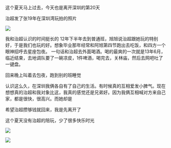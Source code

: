 这个夏天马上过去，今天也是离开深圳的第20天

治超发了张19年在深圳湾玩拍的照片

![](http://upload-images.jianshu.io/upload_images/6904315-e13a0b20e0b41c5f.jpg?imageMogr2/auto-orient/strip%7CimageView2/2/w/1080/q/50)

我和治超认识的时间挺长的
12年下半年去到普通班，旭旭说治超跟她玩的特别好，于是我们也玩的好。想象毕业那年经常和阿旭第四节跑出去吃饭，和四方一个眼神招呼去星座包夜。
一句话和治超去外面喝酒。喝的最爽的一次就是13年6月，临近结束，去地调队要了一碗凉皮，1件啤酒，喝完去，关林庙，然后去网吧吐了一键盘。

回来晚上叫着去包夜，跑到别的班睡觉


认识这么久，在深圳我俩各自有了自己的生活。有时候真的互相爱发小脾气。现在想想真的治超和我对象比这，我真的感觉还是兄弟好。因为我俩互相喊对方来自己家，都是很快，很高兴。而她却是

希望治超攒够钱就回来，我是先离开了

这个夏天没有治超的陪玩，少了很多快乐时光

![](http://upload-images.jianshu.io/upload_images/6904315-86690ca7d7b3c2fc.jpg?imageMogr2/auto-orient/strip%7CimageView2/2/w/1080/q/50)


![](http://upload-images.jianshu.io/upload_images/6904315-11e2c9324d6bbe0a.jpg?imageMogr2/auto-orient/strip%7CimageView2/2/w/1080/q/50)
